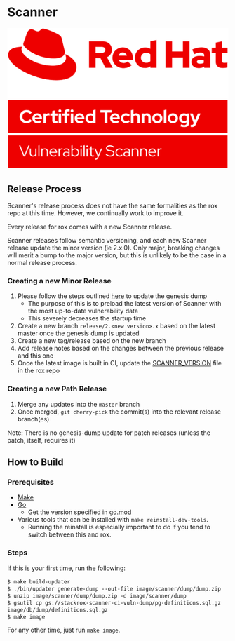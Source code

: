 # Scanner

![Red Hat Certified Image Scanner](img/Logo-Red_Hat-Certified_Technology-Vulnerability_Scanner-A-Red-RGB.png)

## Release Process

Scanner's release process does not have the same formalities as the rox repo at this time.
However, we continually work to improve it.

Every release for rox comes with a new Scanner release.

Scanner releases follow semantic versioning, and each new Scanner release update the minor version (ie 2.x.0).
Only major, breaking changes will merit a bump to the major version, but this is unlikely to be the case in a normal release process.

### Creating a new Minor Release

1. Please follow the steps outlined [here](https://stack-rox.atlassian.net/wiki/spaces/ENGKB/pages/991363095/How+to+update+the+scanner+genesis+dump) to update the genesis dump
    * The purpose of this is to preload the latest version of Scanner with the most up-to-date vulnerability data
    * This severely decreases the startup time
2. Create a new branch `release/2.<new version>.x` based on the latest master once the genesis dump is updated
3. Create a new tag/release based on the new branch
4. Add release notes based on the changes between the previous release and this one
5. Once the latest image is built in CI, update the [SCANNER_VERSION](https://github.com/stackrox/rox/blob/master/SCANNER_VERSION) file in the rox repo

### Creating a new Path Release

1. Merge any updates into the `master` branch
2. Once merged, `git cherry-pick` the commit(s) into the relevant release branch(es)

Note: There is no genesis-dump update for patch releases (unless the patch, itself, requires it)

## How to Build

### Prerequisites

  * [Make](https://www.gnu.org/software/make/)
  * [Go](https://golang.org/dl/)
    * Get the version specified in [go.mod](go.mod)
  * Various tools that can be installed with `make reinstall-dev-tools`.
    * Running the reinstall is especially important to do if you tend to switch between this and rox.

### Steps

If this is your first time, run the following:

```
$ make build-updater
$ ./bin/updater generate-dump --out-file image/scanner/dump/dump.zip
$ unzip image/scanner/dump/dump.zip -d image/scanner/dump
$ gsutil cp gs://stackrox-scanner-ci-vuln-dump/pg-definitions.sql.gz image/db/dump/definitions.sql.gz
$ make image
```

For any other time, just run `make image`.
